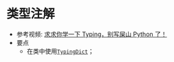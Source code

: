 # 类型注解

- 参考视频: [求求你学一下 Typing，别写屎山 Python 了！](https://search.bilibili.com/all?vt=75562032&keyword=python%E9%87%8D%E6%9E%84&from_source=webtop_search&spm_id_from=333.1007&search_source=5)
- 要点
  - 在类中使用[`TypingDict`](https://mypy.readthedocs.io/en/stable/typed_dict.html)；

